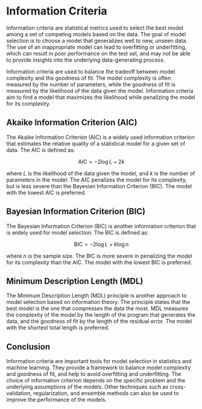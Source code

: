 # Information Criteria

Information criteria are statistical metrics used to select the best model among a set of competing models based on the data. The goal of model selection is to choose a model that generalizes well to new, unseen data. The use of an inappropriate model can lead to overfitting or underfitting, which can result in poor performance on the test set, and may not be able to provide insights into the underlying data-generating process.

Information criteria are used to balance the tradeoff between model complexity and the goodness of fit. The model complexity is often measured by the number of parameters, while the goodness of fit is measured by the likelihood of the data given the model. Information criteria aim to find a model that maximizes the likelihood while penalizing the model for its complexity.

## Akaike Information Criterion (AIC)

The Akaike Information Criterion (AIC) is a widely used information criterion that estimates the relative quality of a statistical model for a given set of data. The AIC is defined as:

$$
\text{AIC} = -2\log L + 2k
$$

where $L$ is the likelihood of the data given the model, and $k$ is the number of parameters in the model. The AIC penalizes the model for its complexity, but is less severe than the Bayesian Information Criterion (BIC). The model with the lowest AIC is preferred.

## Bayesian Information Criterion (BIC)

The Bayesian Information Criterion (BIC) is another information criterion that is widely used for model selection. The BIC is defined as:

$$
\text{BIC} = -2\log L + k\log n
$$

where $n$ is the sample size. The BIC is more severe in penalizing the model for its complexity than the AIC. The model with the lowest BIC is preferred.

## Minimum Description Length (MDL)

The Minimum Description Length (MDL) principle is another approach to model selection based on information theory. The principle states that the best model is the one that compresses the data the most. MDL measures the complexity of the model by the length of the program that generates the data, and the goodness of fit by the length of the residual error. The model with the shortest total length is preferred.

## Conclusion

Information criteria are important tools for model selection in statistics and machine learning. They provide a framework to balance model complexity and goodness of fit, and help to avoid overfitting and underfitting. The choice of information criterion depends on the specific problem and the underlying assumptions of the models. Other techniques such as cross-validation, regularization, and ensemble methods can also be used to improve the performance of the models.
